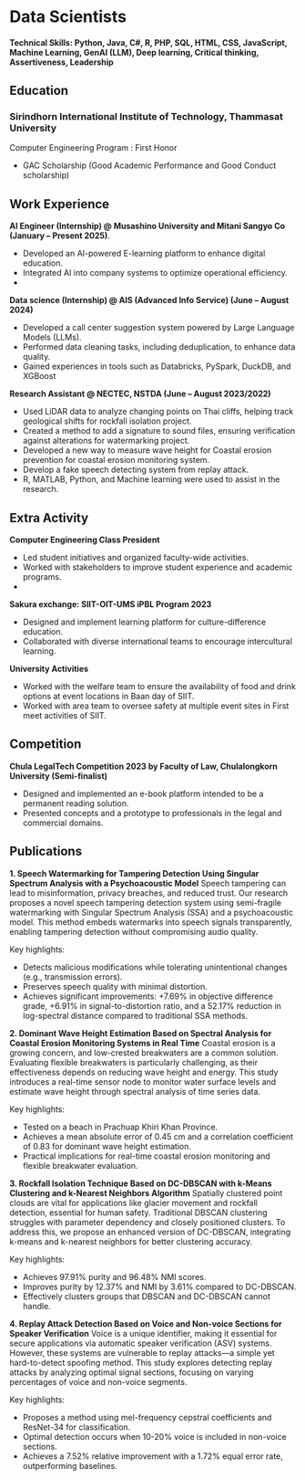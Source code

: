 # Data Scientists

#### Technical Skills: Python, Java, C#, R, PHP, SQL, HTML, CSS, JavaScript, Machine Learning, GenAI (LLM), Deep learning, Critical thinking, Assertiveness, Leadership

## Education
### Sirindhorn International Institute of Technology, Thammasat University
Computer Engineering Program : First Honor
-	GAC Scholarship (Good Academic Performance and Good Conduct scholarship)

## Work Experience 
**AI Engineer (Internship) @ Musashino University and Mitani Sangyo Co (January – Present 2025)**.
-	Developed an AI-powered E-learning platform to enhance digital education.
-	Integrated AI into company systems to optimize operational efficiency.
-	
**Data science (Internship) @ AIS (Advanced Info Service) (June – August 2024)**
-	Developed a call center suggestion system powered by Large Language Models (LLMs).
-	Performed data cleaning tasks, including deduplication, to enhance data quality.
-	Gained experiences in tools such as Databricks, PySpark, DuckDB, and XGBoost

**Research Assistant @ NECTEC, NSTDA (June – August 2023/2022)**
-	Used LiDAR data to analyze changing points on Thai cliffs, helping track geological shifts for rockfall isolation project.
-	Created a method to add a signature to sound files, ensuring verification against alterations for watermarking project.
-	Developed a new way to measure wave height for Coastal erosion prevention for coastal erosion monitoring system.
-	Develop a fake speech detecting system from replay attack.
- R, MATLAB, Python, and Machine learning were used to assist in the research.

## Extra Activity
**Computer Engineering Class President**
- Led student initiatives and organized faculty-wide activities.
-	Worked with stakeholders to improve student experience and academic programs.
-	
**Sakura exchange: SIIT-OIT-UMS iPBL Program 2023**
-	Designed and implement learning platform for culture-difference education.
-	Collaborated with diverse international teams to encourage intercultural learning.

**University Activities**
- Worked with the welfare team to ensure the availability of food and drink options at event locations in Baan day of SIIT.
- Worked with area team to oversee safety at multiple event sites in First meet activities of SIIT.

## Competition
**Chula LegalTech Competition 2023 by Faculty of Law, Chulalongkorn University (Semi-finalist)**
- Designed and implemented an e-book platform intended to be a permanent reading solution.
- Presented concepts and a prototype to professionals in the legal and commercial domains.


## Publications
**1. Speech Watermarking for Tampering Detection Using Singular Spectrum Analysis with a Psychoacoustic Model**
Speech tampering can lead to misinformation, privacy breaches, and reduced trust. Our research proposes a novel speech tampering detection system using semi-fragile watermarking with Singular Spectrum Analysis (SSA) and a psychoacoustic model. This method embeds watermarks into speech signals transparently, enabling tampering detection without compromising audio quality.

Key highlights:
- Detects malicious modifications while tolerating unintentional changes (e.g., transmission errors).
- Preserves speech quality with minimal distortion.
- Achieves significant improvements: +7.69% in objective difference grade, +6.91% in signal-to-distortion ratio, and a 52.17% reduction in log-spectral distance compared to traditional SSA methods.

**2. Dominant Wave Height Estimation Based on Spectral Analysis for Coastal Erosion Monitoring Systems in Real Time**
Coastal erosion is a growing concern, and low-crested breakwaters are a common solution. Evaluating flexible breakwaters is particularly challenging, as their effectiveness depends on reducing wave height and energy. This study introduces a real-time sensor node to monitor water surface levels and estimate wave height through spectral analysis of time series data.

Key highlights:
- Tested on a beach in Prachuap Khiri Khan Province.
- Achieves a mean absolute error of 0.45 cm and a correlation coefficient of 0.83 for dominant wave height estimation.
- Practical implications for real-time coastal erosion monitoring and flexible breakwater evaluation.

**3. Rockfall Isolation Technique Based on DC-DBSCAN with k-Means Clustering and k-Nearest Neighbors Algorithm**
Spatially clustered point clouds are vital for applications like glacier movement and rockfall detection, essential for human safety. Traditional DBSCAN clustering struggles with parameter dependency and closely positioned clusters. To address this, we propose an enhanced version of DC-DBSCAN, integrating k-means and k-nearest neighbors for better clustering accuracy.

Key highlights:
- Achieves 97.91% purity and 96.48% NMI scores.
- Improves purity by 12.37% and NMI by 3.61% compared to DC-DBSCAN.
- Effectively clusters groups that DBSCAN and DC-DBSCAN cannot handle.

**4. Replay Attack Detection Based on Voice and Non-voice Sections for Speaker Verification**
Voice is a unique identifier, making it essential for secure applications via automatic speaker verification (ASV) systems. However, these systems are vulnerable to replay attacks—a simple yet hard-to-detect spoofing method. This study explores detecting replay attacks by analyzing optimal signal sections, focusing on varying percentages of voice and non-voice segments.

Key highlights:
- Proposes a method using mel-frequency cepstral coefficients and ResNet-34 for classification.
- Optimal detection occurs when 10-20% voice is included in non-voice sections.
- Achieves a 7.52% relative improvement with a 1.72% equal error rate, outperforming baselines.
